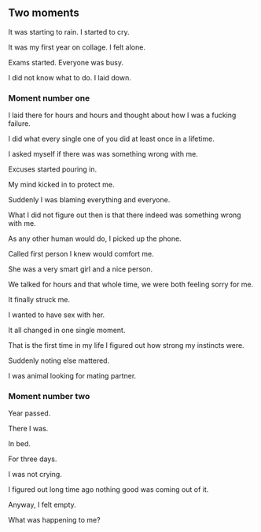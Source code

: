 ## Two moments

It was starting to rain. I started to cry. 

It was my first year on collage. I felt alone. 

Exams started. Everyone was busy. 

I did not know what to do. I laid down. 

### Moment number one

I laid there for hours and hours and thought about how I was a fucking failure. 

I did what every single one of you did at least once in a lifetime. 

I asked myself if there was was something wrong with me. 

Excuses started pouring in. 

My mind kicked in to protect me. 

Suddenly I was blaming everything and everyone. 

What I did not figure out then is that there indeed was something wrong with me. 

As any other human would do, I picked up the phone. 

Called first person I knew would comfort me. 

She was a very smart girl and a nice person. 

We talked for hours and that whole time, we were both feeling sorry for me. 

It finally struck me. 

I wanted to have sex with her. 

It all changed in one single moment. 

That is the first time in my life I figured out how strong my instincts were. 

Suddenly noting else mattered. 

I was animal looking for mating partner. 

### Moment number two

Year passed. 

There I was. 

In bed. 

For three days. 

I was not crying. 

I figured out long time ago nothing good was coming out of it. 

Anyway, I felt empty. 

What was happening to me? 



